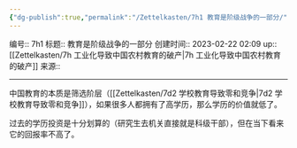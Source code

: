 ```yaml
---
{"dg-publish":true,"permalink":"/Zettelkasten/7h1 教育是阶级战争的一部分/","dgPassFrontmatter":true}
---
```


编号:: 7h1
标题:: 教育是阶级战争的一部分
创建时间:: 2023-02-22 02:09
up:: [[Zettelkasten/7h 工业化导致中国农村教育的破产\|7h 工业化导致中国农村教育的破产]]
来源:: 

---
中国教育的本质是筛选阶层（[[Zettelkasten/7d2 学校教育导致零和竞争\|7d2 学校教育导致零和竞争]]），如果很多人都拥有了高学历，那么学历的价值就低了。

过去的学历投资是十分划算的（研究生去机关直接就是科级干部），但在当下看来它的回报率不高了。

